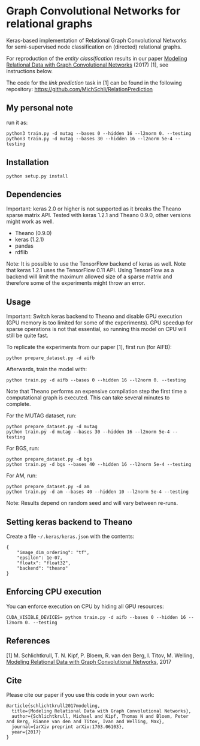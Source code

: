 # Graph Convolutional Networks for relational graphs

Keras-based implementation of Relational Graph Convolutional Networks for semi-supervised node classification on (directed) relational graphs.

For reproduction of the *entity classification* results in our paper [Modeling Relational Data with Graph Convolutional Networks](https://arxiv.org/abs/1703.06103) (2017) [1], see instructions below.

The code for the *link prediction* task in [1] can be found in the following repository: https://github.com/MichSchli/RelationPrediction

## My personal note

run it as:

```
python3 train.py -d mutag --bases 0 --hidden 16 --l2norm 0. --testing
python3 train.py -d mutag --bases 30 --hidden 16 --l2norm 5e-4 --testing
```

## Installation

```python setup.py install```

## Dependencies

Important: keras 2.0 or higher is not supported as it breaks the Theano sparse matrix API. Tested with keras 1.2.1 and Theano 0.9.0, other versions might work as well.

  * Theano (0.9.0)
  * keras (1.2.1)
  * pandas
  * rdflib
  
Note: It is possible to use the TensorFlow backend of keras as well. Note that keras 1.2.1 uses the TensorFlow 0.11 API. Using TensorFlow as a backend will limit the maximum allowed size of a sparse matrix and therefore some of the experiments might throw an error.

## Usage

Important: Switch keras backend to Theano and disable GPU execution (GPU memory is too limited for some of the experiments). GPU speedup for sparse operations is not that essential, so running this model on CPU will still be quite fast.

To replicate the experiments from our paper [1], first run (for AIFB):

```
python prepare_dataset.py -d aifb
```


Afterwards, train the model with:

```
python train.py -d aifb --bases 0 --hidden 16 --l2norm 0. --testing
```


Note that Theano performs an expensive compilation step the first time a computational graph is executed. This can take several minutes to complete.

For the MUTAG dataset, run:

```
python prepare_dataset.py -d mutag
python train.py -d mutag --bases 30 --hidden 16 --l2norm 5e-4 --testing
```

For BGS, run:

```
python prepare_dataset.py -d bgs
python train.py -d bgs --bases 40 --hidden 16 --l2norm 5e-4 --testing
```

For AM, run:

```
python prepare_dataset.py -d am
python train.py -d am --bases 40 --hidden 10 --l2norm 5e-4 --testing
```

Note: Results depend on random seed and will vary between re-runs.

## Setting keras backend to Theano

Create a file `~/.keras/keras.json` with the contents:

```
{
    "image_dim_ordering": "tf",
    "epsilon": 1e-07,
    "floatx": "float32",
    "backend": "theano"
}
```

## Enforcing CPU execution


You can enforce execution on CPU by hiding all GPU resources:
```
CUDA_VISIBLE_DEVICES= python train.py -d aifb --bases 0 --hidden 16 --l2norm 0. --testing
```


## References

[1] M. Schlichtkrull, T. N. Kipf, P. Bloem, R. van den Berg, I. Titov, M. Welling, [Modeling Relational Data with Graph Convolutional Networks](https://arxiv.org/abs/1703.06103), 2017


## Cite 

Please cite our paper if you use this code in your own work:

```
@article{schlichtkrull2017modeling,
  title={Modeling Relational Data with Graph Convolutional Networks},
  author={Schlichtkrull, Michael and Kipf, Thomas N and Bloem, Peter and Berg, Rianne van den and Titov, Ivan and Welling, Max},
  journal={arXiv preprint arXiv:1703.06103},
  year={2017}
}
```